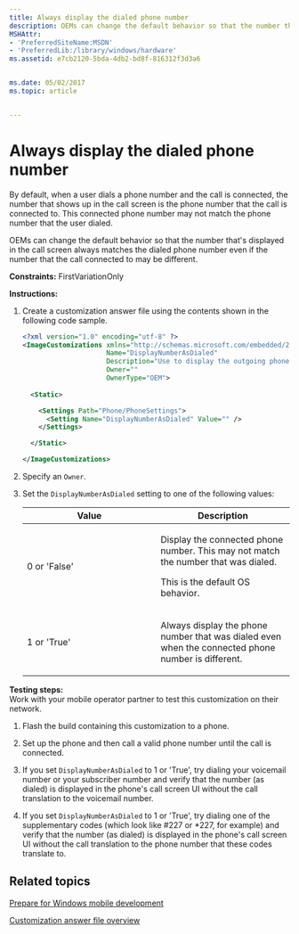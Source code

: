 ```yaml
---
title: Always display the dialed phone number
description: OEMs can change the default behavior so that the number that's displayed in the call screen always matches the dialed phone number even if the number that the call connected to may be different.
MSHAttr:
- 'PreferredSiteName:MSDN'
- 'PreferredLib:/library/windows/hardware'
ms.assetid: e7cb2120-5bda-4db2-bd8f-816312f3d3a6


ms.date: 05/02/2017
ms.topic: article


---
```


# Always display the dialed phone number


By default, when a user dials a phone number and the call is connected, the number that shows up in the call screen is the phone number that the call is connected to. This connected phone number may not match the phone number that the user dialed.

OEMs can change the default behavior so that the number that's displayed in the call screen always matches the dialed phone number even if the number that the call connected to may be different.

<a href="" id="constraints---firstvariationonly"></a>**Constraints:** FirstVariationOnly  

<a href="" id="instructions-"></a>**Instructions:**  
1.  Create a customization answer file using the contents shown in the following code sample.

    ```XML
    <?xml version="1.0" encoding="utf-8" ?>  
    <ImageCustomizations xmlns="http://schemas.microsoft.com/embedded/2004/10/ImageUpdate"  
                         Name="DisplayNumberAsDialed"  
                         Description="Use to display the outgoing phone number that was dialed rather than the number that the call was connected to. "  
                         Owner=""  
                         OwnerType="OEM"> 
      
      <Static>  

        <Settings Path="Phone/PhoneSettings">  
          <Setting Name="DisplayNumberAsDialed" Value="" />
        </Settings>  

      </Static>

    </ImageCustomizations>
    ```

2.  Specify an `Owner`.

3.  Set the `DisplayNumberAsDialed` setting to one of the following values:

    <table>
    <colgroup>
    <col width="50%" />
    <col width="50%" />
    </colgroup>
    <thead>
    <tr class="header">
    <th>Value</th>
    <th>Description</th>
    </tr>
    </thead>
    <tbody>
    <tr class="odd">
    <td><p>0 or 'False'</p></td>
    <td><p>Display the connected phone number. This may not match the number that was dialed.</p>
    <p>This is the default OS behavior.</p></td>
    </tr>
    <tr class="even">
    <td><p>1 or 'True'</p></td>
    <td><p>Always display the phone number that was dialed even when the connected phone number is different.</p></td>
    </tr>
    </tbody>
    </table>

     

<a href="" id="testing-steps-"></a>**Testing steps:**  
Work with your mobile operator partner to test this customization on their network.

1.  Flash the build containing this customization to a phone.

2.  Set up the phone and then call a valid phone number until the call is connected.

3.  If you set `DisplayNumberAsDialed` to 1 or 'True', try dialing your voicemail number or your subscriber number and verify that the number (as dialed) is displayed in the phone's call screen UI without the call translation to the voicemail number.

4.  If you set `DisplayNumberAsDialed` to 1 or 'True', try dialing one of the supplementary codes (which look like \#227 or \*227, for example) and verify that the number (as dialed) is displayed in the phone's call screen UI without the call translation to the phone number that these codes translate to.

## Related topics

[Prepare for Windows mobile development](https://docs.microsoft.com/en-us/windows-hardware/manufacture/mobile/preparing-for-windows-mobile-development)

[Customization answer file overview](https://docs.microsoft.com/en-us/windows-hardware/customize/mobile/mcsf/customization-answer-file)
